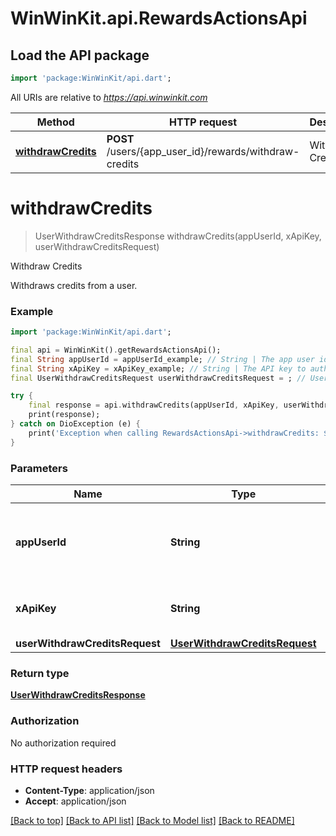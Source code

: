 # WinWinKit.api.RewardsActionsApi

## Load the API package
```dart
import 'package:WinWinKit/api.dart';
```

All URIs are relative to *https://api.winwinkit.com*

Method | HTTP request | Description
------------- | ------------- | -------------
[**withdrawCredits**](RewardsActionsApi.md#withdrawcredits) | **POST** /users/{app_user_id}/rewards/withdraw-credits | Withdraw Credits


# **withdrawCredits**
> UserWithdrawCreditsResponse withdrawCredits(appUserId, xApiKey, userWithdrawCreditsRequest)

Withdraw Credits

Withdraws credits from a user.

### Example
```dart
import 'package:WinWinKit/api.dart';

final api = WinWinKit().getRewardsActionsApi();
final String appUserId = appUserId_example; // String | The app user id of the user to withdraw credits from.
final String xApiKey = xApiKey_example; // String | The API key to authenticate with.
final UserWithdrawCreditsRequest userWithdrawCreditsRequest = ; // UserWithdrawCreditsRequest | 

try {
    final response = api.withdrawCredits(appUserId, xApiKey, userWithdrawCreditsRequest);
    print(response);
} catch on DioException (e) {
    print('Exception when calling RewardsActionsApi->withdrawCredits: $e\n');
}
```

### Parameters

Name | Type | Description  | Notes
------------- | ------------- | ------------- | -------------
 **appUserId** | **String**| The app user id of the user to withdraw credits from. | 
 **xApiKey** | **String**| The API key to authenticate with. | 
 **userWithdrawCreditsRequest** | [**UserWithdrawCreditsRequest**](UserWithdrawCreditsRequest.md)|  | 

### Return type

[**UserWithdrawCreditsResponse**](UserWithdrawCreditsResponse.md)

### Authorization

No authorization required

### HTTP request headers

 - **Content-Type**: application/json
 - **Accept**: application/json

[[Back to top]](#) [[Back to API list]](../README.md#documentation-for-api-endpoints) [[Back to Model list]](../README.md#documentation-for-models) [[Back to README]](../README.md)

